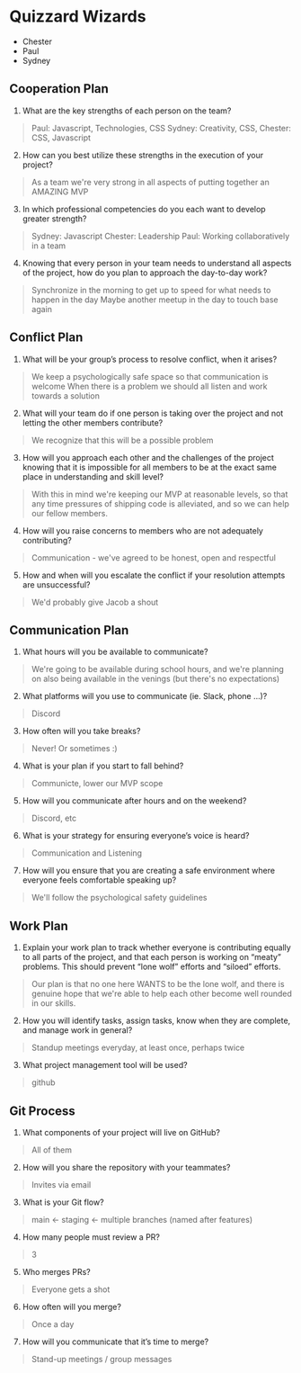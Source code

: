 # Quizzard Wizards
- Chester
- Paul
- Sydney

## Cooperation Plan

1. What are the key strengths of each person on the team?
> Paul: Javascript, Technologies, CSS 
> Sydney: Creativity, CSS, 
> Chester: CSS, Javascript

2. How can you best utilize these strengths in the execution of your project?
> As a team we're very strong in all aspects of putting together an AMAZING MVP

3. In which professional competencies do you each want to develop greater strength?
> Sydney: Javascript
> Chester: Leadership
> Paul: Working collaboratively in a team

4. Knowing that every person in your team needs to understand all aspects of the project, how do you plan to approach the day-to-day work?
> Synchronize in the morning to get up to speed for what needs to happen in the day
> Maybe another meetup in the day to touch base again

## Conflict Plan

1. What will be your group’s process to resolve conflict, when it arises?
> We keep a psychologically safe space so that communication is welcome
> When there is a problem we should all listen and work towards a solution
2. What will your team do if one person is taking over the project and not letting the other members contribute?
> We recognize that this will be a possible problem
3. How will you approach each other and the challenges of the project knowing that it is impossible for all members to be at the exact same place in understanding and skill level?
> With this in mind we're keeping our MVP at reasonable levels, so that any time pressures of shipping code is alleviated, and so we can help our fellow members.
4. How will you raise concerns to members who are not adequately contributing?
> Communication - we've agreed to be honest, open and respectful
5. How and when will you escalate the conflict if your resolution attempts are unsuccessful?
> We'd probably give Jacob a shout

## Communication Plan
1. What hours will you be available to communicate?
> We're going to be available during school hours, and we're planning on also being available in the venings (but there's no expectations)
2. What platforms will you use to communicate (ie. Slack, phone …)?
> Discord
3. How often will you take breaks?
> Never!
> Or sometimes :)
4. What is your plan if you start to fall behind?
> Communicte, lower our MVP scope
5. How will you communicate after hours and on the weekend?
> Discord, etc
6. What is your strategy for ensuring everyone’s voice is heard?
> Communication and Listening
7. How will you ensure that you are creating a safe environment where everyone feels comfortable speaking up?
> We'll follow the psychological safety guidelines

## Work Plan
1. Explain your work plan to track whether everyone is contributing equally to all parts of the project, and that each person is working on “meaty” problems. This should prevent “lone wolf” efforts and “siloed” efforts.
> Our plan is that no one here WANTS to be the lone wolf, and there is genuine hope that we're able to help each other become well rounded in our skills.

2. How you will identify tasks, assign tasks, know when they are complete, and manage work in general?
> Standup meetings everyday, at least once, perhaps twice

3. What project management tool will be used?
> github

## Git Process
1. What components of your project will live on GitHub?
> All of them

2. How will you share the repository with your teammates?
> Invites via email

3. What is your Git flow?
> main <- staging <- multiple branches (named after features)

4. How many people must review a PR?
> 3

5. Who merges PRs?
> Everyone gets a shot

6. How often will you merge?
> Once a day

7. How will you communicate that it’s time to merge?
> Stand-up meetings / group messages





